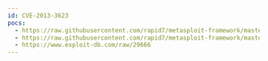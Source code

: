 ```yaml
---
id: CVE-2013-3623
pocs:
  - https://raw.githubusercontent.com/rapid7/metasploit-framework/master/modules/auxiliary/scanner/http/smt_ipmi_cgi_scanner.rb
  - https://raw.githubusercontent.com/rapid7/metasploit-framework/master/modules/exploits/linux/http/smt_ipmi_close_window_bof.rb
  - https://www.exploit-db.com/raw/29666
---
```

